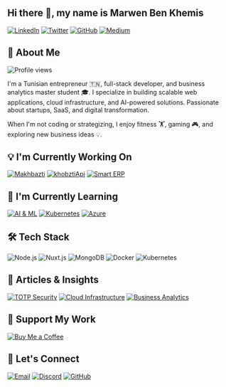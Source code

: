 ## Hi there 👋, my name is Marwen Ben Khemis

[![LinkedIn](https://img.shields.io/badge/LinkedIn-0A66C2?style=for-the-badge&logo=linkedin&logoColor=white)](https://www.linkedin.com/in/marwenbenkhemis)
[![Twitter](https://img.shields.io/badge/Twitter-1DA1F2?style=for-the-badge&logo=twitter&logoColor=white)](https://twitter.com/marwenbk)
[![GitHub](https://img.shields.io/badge/GitHub-181717?style=for-the-badge&logo=github&logoColor=white)](https://github.com/marwenbk)
[![Medium](https://img.shields.io/badge/Medium-12100E?style=for-the-badge&logo=medium&logoColor=white)](https://medium.com/@marwenbk)

## 👤 About Me

![Profile views](https://komarev.com/ghpvc/?username=marwenbk)

I'm a Tunisian entrepreneur 🇹🇳, full-stack developer, and business analytics master student 🎓. I specialize in building scalable web applications, cloud infrastructure, and AI-powered solutions. Passionate about startups, SaaS, and digital transformation.

When I'm not coding or strategizing, I enjoy fitness 🏋️, gaming 🎮, and exploring new business ideas 💡.

## 💡 I'm Currently Working On

[![Makhbazti](https://img.shields.io/badge/Makhbazti-FF6F00?style=for-the-badge&logo=nuxt.js&logoColor=white)](https://github.com/marwenbk/makhbazti)
[![khobztiApi](https://img.shields.io/badge/khobztiApi-232F3E?style=for-the-badge&logo=node.js&logoColor=white)](https://github.com/marwenbk/khobztiApi)
[![Smart ERP](https://img.shields.io/badge/SmartERP-1572B6?style=for-the-badge&logo=azure-devops&logoColor=white)](https://github.com/marwenbk/smart-erp)

## 🌱 I'm Currently Learning

[![AI & ML](https://img.shields.io/badge/AI%20%26%20ML-FF9A00?style=for-the-badge&logo=pytorch&logoColor=white)](https://github.com/marwenbk/ai-ml)
[![Kubernetes](https://img.shields.io/badge/Kubernetes-326CE5?style=for-the-badge&logo=kubernetes&logoColor=white)](https://github.com/marwenbk/k8s)
[![Azure](https://img.shields.io/badge/Azure-0078D4?style=for-the-badge&logo=microsoftazure&logoColor=white)](https://github.com/marwenbk/azure)

## 🛠️ Tech Stack

![Node.js](https://img.shields.io/badge/Node.js-339933?style=for-the-badge&logo=node.js&logoColor=white)
![Nuxt.js](https://img.shields.io/badge/Nuxt.js-00C58E?style=for-the-badge&logo=nuxt.js&logoColor=white)
![MongoDB](https://img.shields.io/badge/MongoDB-47A248?style=for-the-badge&logo=mongodb&logoColor=white)
![Docker](https://img.shields.io/badge/Docker-2496ED?style=for-the-badge&logo=docker&logoColor=white)
![Kubernetes](https://img.shields.io/badge/Kubernetes-326CE5?style=for-the-badge&logo=kubernetes&logoColor=white)

## 📝 Articles & Insights

[![TOTP Security](https://img.shields.io/badge/TOTP%20Security-000000?style=for-the-badge&logo=dev.to&logoColor=white)](https://medium.com/@marwenbk/totp-security)
[![Cloud Infrastructure](https://img.shields.io/badge/Cloud%20Infrastructure-0A66C2?style=for-the-badge&logo=linkedin&logoColor=white)](https://linkedin.com/in/marwenbenkhemis)
[![Business Analytics](https://img.shields.io/badge/Business%20Analytics-5C6BC0?style=for-the-badge&logo=medium&logoColor=white)](https://medium.com/@marwenbk/business-analytics)

## 💸 Support My Work

[![Buy Me a Coffee](https://img.shields.io/badge/Buy%20Me%20a%20Coffee-FFDD00?style=for-the-badge&logo=buymeacoffee&logoColor=black)](https://buymeacoffee.com/marwenbk)

## 💌 Let's Connect

[![Email](https://img.shields.io/badge/Email-0078D4?style=for-the-badge&logo=microsoftoutlook&logoColor=white)](mailto:marwenbk@example.com)
[![Discord](https://img.shields.io/badge/Discord-5865F2?style=for-the-badge&logo=discord&logoColor=white)](https://discord.gg/marwenbk)
[![GitHub](https://img.shields.io/badge/GitHub-181717?style=for-the-badge&logo=github&logoColor=white)](https://github.com/marwenbk)
